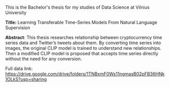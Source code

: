 This is the Bachelor's thesis for my studies of Data Science at Vilnius University

<b>Title:</b> Learning Transferable Time-Series Models From Natural Language Supervision

<b>Abstract</b>:
This thesis researches relationship between cryptocurrency time series data and Twitter’s tweets about them. By converting time series into images, the original CLIP model is trained to understand new relationships. Then a modified CLIP model is proposed that accepts time series directly without the need for any conversion.

Full data link: https://drive.google.com/drive/folders/1TNBxmF0Ws11ngmasB02pFB36HNk1OLkS?usp=sharing

